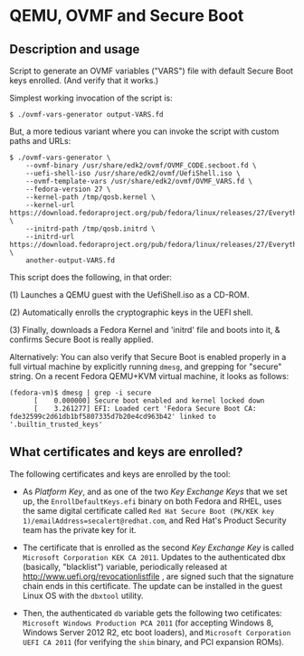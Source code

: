 # QEMU, OVMF and Secure Boot

## Description and usage

Script to generate an OVMF variables ("VARS") file with default Secure
Boot keys enrolled.  (And verify that it works.)

Simplest working invocation of the script is:

    $ ./ovmf-vars-generator output-VARS.fd

But, a more tedious variant where you can invoke the script with custom
paths and URLs:

    $ ./ovmf-vars-generator \
        --ovmf-binary /usr/share/edk2/ovmf/OVMF_CODE.secboot.fd \
        --uefi-shell-iso /usr/share/edk2/ovmf/UefiShell.iso \
        --ovmf-template-vars /usr/share/edk2/ovmf/OVMF_VARS.fd \
        --fedora-version 27 \
        --kernel-path /tmp/qosb.kernel \
        --kernel-url https://download.fedoraproject.org/pub/fedora/linux/releases/27/Everything/x86_64/os/images/pxeboot/vmlinuz \
        --initrd-path /tmp/qosb.initrd \
        --initrd-url https://download.fedoraproject.org/pub/fedora/linux/releases/27/Everything/x86_64/os/images/pxeboot/initrd.img \
        another-output-VARS.fd


This script does the following, in that order:

(1) Launches a QEMU guest with the UefiShell.iso as a CD-ROM.

(2) Automatically enrolls the cryptographic keys in the UEFI shell.

(3) Finally, downloads a Fedora Kernel and 'initrd' file and boots into
    it, & confirms Secure Boot is really applied.


Alternatively: You can also verify that Secure Boot is enabled properly
in a full virtual machine by explicitly running `dmesg`, and grepping
for "secure" string.  On a recent Fedora QEMU+KVM virtual machine, it
looks as follows:

    (fedora-vm)$ dmesg | grep -i secure
          [    0.000000] Secure boot enabled and kernel locked down
          [    3.261277] EFI: Loaded cert 'Fedora Secure Boot CA: fde32599c2d61db1bf5807335d7b20e4cd963b42' linked to '.builtin_trusted_keys'


## What certificates and keys are enrolled?

The following certificates and keys are enrolled by the tool:

  - As *Platform Key*, and as one of the two *Key Exchange Keys* that we
    set up, the `EnrollDefaultKeys.efi` binary on both Fedora and RHEL,
    uses the same digital certificate called `Red Hat Secure Boot
    (PK/KEK key 1)/emailAddress=secalert@redhat.com`, and Red Hat's
    Product Security team has the private key for it.

  - The certificate that is enrolled as the second *Key Exchange Key* is
    called `Microsoft Corporation KEK CA 2011`. Updates to the
    authenticated dbx (basically, "blacklist") variable, periodically
    released at http://www.uefi.org/revocationlistfile , are signed such
    that the signature chain ends in this certificate. The update can be
    installed in the guest Linux OS with the `dbxtool` utility.

  - Then, the authenticated `db` variable gets the following two
    cetificates: `Microsoft Windows Production PCA 2011` (for accepting
    Windows 8, Windows Server 2012 R2, etc boot loaders), and `Microsoft
    Corporation UEFI CA 2011` (for verifying the `shim` binary, and PCI
    expansion ROMs).
